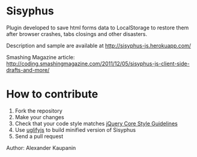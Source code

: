 # Sisyphus
Plugin developed to save html forms data to LocalStorage to restore them after browser crashes, tabs closings and other disasters.

Description and sample are available at http://sisyphus-js.herokuapp.com/

Smashing Magazine article: http://coding.smashingmagazine.com/2011/12/05/sisyphus-js-client-side-drafts-and-more/

# How to contribute
1. Fork the repository
2. Make your changes
3. Check that your code style matches [jQuery Core Style Guidelines](http://contribute.jquery.org/style-guide/js/)
4. Use [uglifyjs](http://marijnhaverbeke.nl/uglifyjs) to build minified version of Sisyphus
5. Send a pull request

Author: Alexander Kaupanin
